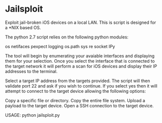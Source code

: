 Jailsploit
==========

Exploit jail-broken iOS devices on a local LAN.  This is script is designed for a *NIX based OS.

The python 2.7 script relies on the following python modules:

os
netifaces
pexpect
logging
os.path
sys
re
socket
IPy

The tool will begin by enumerating your avaiable interfaces and displaying them for your selection.  Once you select the interface that is connected to the target network it will perform a scan for iOS devices and display their IP addresses to the terminal.

Select a target IP address from the targets provided.  The script will then validate port 22 and ask if you wish to continue.  If you select yes then it will attempt to connect to the target device allowing the following options:

Copy a specific file or directory.
Copy the entire file system.
Upload a payload to the target device.
Open a SSH connection to the target device.

USAGE:  python jailsploit.py



